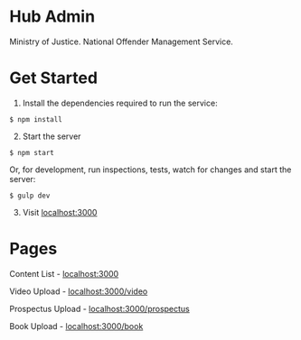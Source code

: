 Hub Admin
====

Ministry of Justice.
National Offender Management Service.

# Get Started

1. Install the dependencies required to run the service:

  ```
  $ npm install
  ```  
2. Start the server

  ```   
  $ npm start
  ```

   Or, for development, run inspections, tests, watch for changes and start the server:
   
  ```   
  $ gulp dev
  ```
3. Visit [localhost:3000](http://localhost:3000/)

# Pages
Content List - [localhost:3000](http://localhost:3000/)

Video Upload - [localhost:3000/video](http://localhost:3000/video)

Prospectus Upload - [localhost:3000/prospectus](http://localhost:3000/prospectus)

Book Upload - [localhost:3000/book](http://localhost:3000/book)
